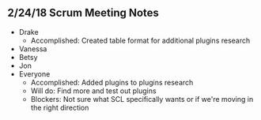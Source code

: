 ## 2/24/18 Scrum Meeting Notes

* Drake
    * Accomplished: Created table format for additional plugins research
* Vanessa
* Betsy
* Jon
* Everyone
    * Accomplished: Added plugins to plugins research
    * Will do: Find more and test out plugins
    * Blockers: Not sure what SCL specifically wants or if we're moving in the right direction